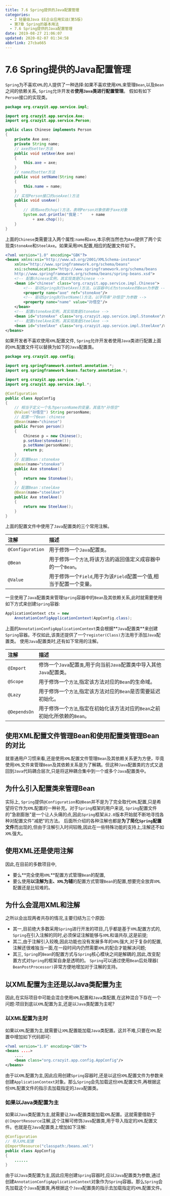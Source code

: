 ```yaml
---
title: 7.6 Spring提供的Java配置管理
categories: 
  - 2 轻量级Java EE企业应用实战(第5版)
  - 第7章 Spring的基本用法
  - 7.6 Spring提供的Java配置管理
date: 2019-08-27 21:06:07
updated: 2020-02-07 01:34:58
abbrlink: 27cba665
---
```

# 7.6 Spring提供的Java配置管理 #
`Spring`为不喜欢`XML`的人提供了一种选择:如果不喜欢使用`XML`来管理`Bean`,以及`Bean`之间的依赖关系, `Spring`允许开发者**使用`Java`类进行配置管理**。
假如有如下`Person`接口的实现类。
```java
package org.crazyit.app.service.impl;

import org.crazyit.app.service.Axe;
import org.crazyit.app.service.Person;

public class Chinese implements Person
{
    private Axe axe;
    private String name;
    // axe的setter方法
    public void setAxe(Axe axe)
    {
        this.axe = axe;
    }
    // name的setter方法
    public void setName(String name)
    {
        this.name = name;
    }
    // 实现Person接口的useAxe()方法
    public void useAxe()
    {
        // 调用axe的chop()方法，表明Person对象依赖于axe对象
        System.out.println("我是："    + name
            + axe.chop());
    }
}
```
上面的`Chinese`类需要注入两个属性:`name`和`axe`,本示例当然也为`Axe`提供了两个实现类`StoneAxe`和`SteelAxe`。如果采用`XML`配置,相应的配置文件如下。
```xml
<?xml version="1.0" encoding="GBK"?>
<beans xmlns:xsi="http://www.w3.org/2001/XMLSchema-instance"
    xmlns="http://www.springframework.org/schema/beans"
    xsi:schemaLocation="http://www.springframework.org/schema/beans
    http://www.springframework.org/schema/beans/spring-beans.xsd">
    <!-- 配置chinese实例，其实现类是Chinese -->
    <bean id="chinese" class="org.crazyit.app.service.impl.Chinese">
        <!-- 驱动Spring执行setAxe()方法，以容器中id为stoneAxe的Bean为参数 -->
        <property name="axe" ref="stoneAxe"/>
        <!-- 驱动Spring执行setName()方法，以字符串"孙悟空"为参数 -->
        <property name="name" value="孙悟空"/>
    </bean>
    <!-- 配置stoneAxe实例，其实现类是StoneAxe -->
    <bean id="stoneAxe" class="org.crazyit.app.service.impl.StoneAxe"/>
    <!-- 配置steelAxe实例，其实现类是SteelAxe -->
    <bean id="steelAxe" class="org.crazyit.app.service.impl.SteelAxe"/>
</beans>
```
如果开发者不喜欢使用`XML`配置文件, `Spring`允许开发者使用`Java`类进行配置上面的`XML`配置文件可以替换为如下的`Java`配置类。
```java
package org.crazyit.app.config;

import org.springframework.context.annotation.*;
import org.springframework.beans.factory.annotation.*;

import org.crazyit.app.service.*;
import org.crazyit.app.service.impl.*;

@Configuration
public class AppConfig
{
    // 相当于定义一个名为personName的变量，其值为"孙悟空"
    @Value("孙悟空") String personName;
    // 配置一个Bean：chinese
    @Bean(name="chinese")
    public Person person()
    {
        Chinese p = new Chinese();
        p.setAxe(stoneAxe());
        p.setName(personName);
        return p;
    }
    // 配置Bean：stoneAxe
    @Bean(name="stoneAxe")
    public Axe stoneAxe()
    {
        return new StoneAxe();
    }
    // 配置Bean：steelAxe
    @Bean(name="steelAxe")
    public Axe steelAxe()
    {
        return new SteelAxe();
    }
}
```
上面的配置文件中使用了`Java`配置类的三个常用注解。

|注解|描述|
|:---|:---|
|`@Configuration`|用于修饰一个`Java`配置`类`。|
|`@Bean`|用于修饰一个`方法`,将该方法的返回值定义成容器中的一个`Bean`。|
|`@Value`|用于修饰一个`Field`,用于为该`Field`配置一个值,相当于配置一个变量。|

一旦使用了`Java`配置类来管理`Spring`容器中的`Bean`及其依赖关系,此时就需要使用如下方式来创建`Spring`容器:
```java
ApplicationContext ctx = new
    AnnotationConfigApplicationContext(AppConfig.class);
```
上面的`AnnotationConfigApplicationContext`类会根据**`Java`配置类**来创建`Spring`容器。不仅如此,该类还提供了一个`register(Class)`方法用于添加`Java`配置类。
使用`Java`配置类时,还有如下常用的注解。

|注解|描述|
|:---|:---|
|`@Import`|修饰一个`Java`配置`类`,用于向当前`Java`配置类中导入其他`Java`配置类。|
|`@Scope`|用于修饰一个`方法`,指定该方法对应的`Bean`的生命域。|
|`@Lazy`|用于修饰一个`方法`,指定该方法对应的`Bean`是否需要延迟初始化。|
|`@DependsOn`|用于修饰一个`方法`,指定在初始化该方法对应的`Bean`之前初始化所依赖的`Bean`。|

## 使用XML配置文件管理Bean和使用配置类管理Bean的对比 ##
就普通用户习惯来看,还是使用`XML`配置文件管理`Bean`及其依赖关系更为方便，毕竟使用`XML`文件来管理`Bean`及其依赖关系是为了解耦。但这种`Java`配置类的方式又退回到`Java`代码耦合层次,只是将这种耦合集中到一个或多个`Java`配置类中。
## 为什么引入配置类来管理Bean ##
实际上, `Spring`提供`@Configuration`和`@Bean`并不是为了完全取代`XML`配置,只是希望将它作为`XML`配置的一种补充。对于`Spring`框架的用户来说, `Spring`配置文件的"急剧膨胀"是一个让人头痛的点,因此`Spring`框架从`2.0`版本开始就不断地寻找各种对配置文件"减肥"的方法。
后面所介绍的各种注解也都是**为了简化`Spring`配置文件**而出现的,但由于注解引入时间较晚,因此在一些特殊功能的支持上,注解还不如`XML`强大。
## 使用XML还是使用注解 ##
因此,在目前的多数项目中,
- 要么**完全使用`XML`**配置方式管理`Bean`的配置,
- 要么使用**以注解为主、`XML`为辅**的配置方式管理`Bean`的配置,想要完全放弃`XML`配置还是比较难的。

## 为什么会混用XML和注解 ##
之所以会出现两者共存的情况,主要归结为三个原因:
- 其一,目前绝大多数采用`Spring`进行开发的项目,几乎都是基于`XML`配置方式的, `Spring`在引入注解的同时,必须保证注解能够与`XML`和谐共存,这是前提;
- 其二,由于注解引入较晚,因此功能也没有发展多年的`XML`强大,对于复杂的配置,注解还很难独当一面,在一段时间内仍然需要`XML`的配合才能解决问题;
- 其三, `Spring`的`Bean`的配置方式与`Spring`核心模块之间是解耦的,因此,改变配置方式对`Spring`的框架自身是透明的。 `Spring`可以通过使用`Bean`后处理器( `BeanPostProcessor)`非常方便地增加对于注解的支持。
## 以XML配置为主还是以Java类配置为主 ##
因此,在实际项目中可能会混合使用`XML`配置和`Java`类配置,在这种混合下存在一个问题:项目到底以`XML`配置为主,还是以`Java`类配置为主呢?
### 以XML配置为主时 ###
如果以`XML`配置为主,就需要让`XML`配置能加载`Java`类配置。这并不难,只要在`XML`配置中增加如下代码即可:
```xml
<?xml version="1.0" encoding="GBK"?>
<beans ....>
    ....
    <bean class="org.crazyit.app.config.AppConfig"/>
</beans>
```
由于以`XML`配置为主,因此应用创建`Spring`容器时,还是以这份`XML`配置文件为参数来创建`ApplicationContext`对象。那么`Spring`会先加载这份`XML`配置文件,再根据这份`XML`配置文件的指示去加载指定的`Java`配置类。
### 如果以Java类配置为主 ###
如果以`Java`类配置为主,就需要让`Java`配置类能加载`XML`配置。这就需要借助于`@)ImportResource`注解,这个注解可修饰`Java`配置类,用于导入指定的`XML`配置文件。也就是在`Java`配置类上增加如下注解:
```java
@Configuration
// 导入XML配置
@ImportResource("classpath:/beans.xml")
public class AppConfig
{
    ......
}
```
由于以`Java`类配置为主,因此应用创建`Spring`容器时,应以`Java`配置类为参数,通过创建`AnnotationConfigApplicationContext`对象作为`Spring`容器。那么`Spring`会先加载这个`Java`配置类,再根据这个`Java`配置类的指示去加载指定的`XML`配置文件。


